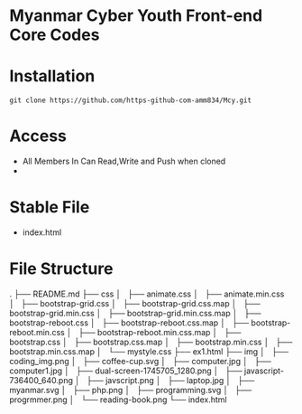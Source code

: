 # Myanmar Cyber Youth Front-end Core Codes

# Installation

```
git clone https://github.com/https-github-com-amm834/Mcy.git

```
# Access
- All Members In Can Read,Write and Push when cloned
- 

# Stable File
- index.html

# File Structure

.
├── README.md
├── css
│   ├── animate.css
│   ├── animate.min.css
│   ├── bootstrap-grid.css
│   ├── bootstrap-grid.css.map
│   ├── bootstrap-grid.min.css
│   ├── bootstrap-grid.min.css.map
│   ├── bootstrap-reboot.css
│   ├── bootstrap-reboot.css.map
│   ├── bootstrap-reboot.min.css
│   ├── bootstrap-reboot.min.css.map
│   ├── bootstrap.css
│   ├── bootstrap.css.map
│   ├── bootstrap.min.css
│   ├── bootstrap.min.css.map
│   └── mystyle.css
├── ex1.html
├── img
│   ├── coding_img.png
│   ├── coffee-cup.svg
│   ├── computer.jpg
│   ├── computer1.jpg
│   ├── dual-screen-1745705_1280.png
│   ├── javascript-736400_640.png
│   ├── javscript.png
│   ├── laptop.jpg
│   ├── myanmar.svg
│   ├── php.png
│   ├── programming.svg
│   ├── progrmmer.png
│   └── reading-book.png
└── index.html